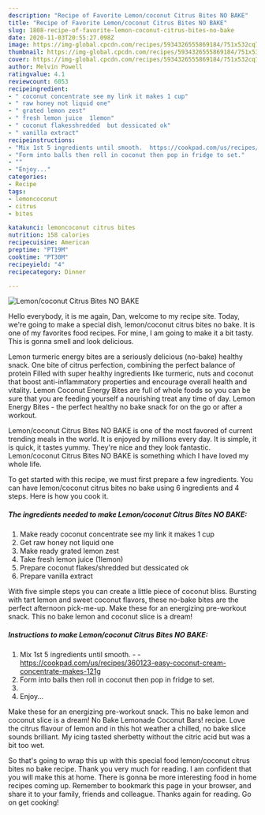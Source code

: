 ```yaml
---
description: "Recipe of Favorite Lemon/coconut Citrus Bites NO BAKE"
title: "Recipe of Favorite Lemon/coconut Citrus Bites NO BAKE"
slug: 1808-recipe-of-favorite-lemon-coconut-citrus-bites-no-bake
date: 2020-11-03T20:55:27.098Z
image: https://img-global.cpcdn.com/recipes/5934326555869184/751x532cq70/lemoncoconut-citrus-bites-no-bake-recipe-main-photo.jpg
thumbnail: https://img-global.cpcdn.com/recipes/5934326555869184/751x532cq70/lemoncoconut-citrus-bites-no-bake-recipe-main-photo.jpg
cover: https://img-global.cpcdn.com/recipes/5934326555869184/751x532cq70/lemoncoconut-citrus-bites-no-bake-recipe-main-photo.jpg
author: Melvin Powell
ratingvalue: 4.1
reviewcount: 6053
recipeingredient:
- " coconut concentrate see my link it makes 1 cup"
- " raw honey not liquid one"
- " grated lemon zest"
- " fresh lemon juice  1lemon"
- " coconut flakesshredded  but dessicated ok"
- " vanilla extract"
recipeinstructions:
- "Mix 1st 5 ingredients until smooth.  https://cookpad.com/us/recipes/360123-easy-coconut-cream-concentrate-makes-121g"
- "Form into balls then roll in coconut then pop in fridge to set."
- ""
- "Enjoy..."
categories:
- Recipe
tags:
- lemoncoconut
- citrus
- bites

katakunci: lemoncoconut citrus bites 
nutrition: 158 calories
recipecuisine: American
preptime: "PT19M"
cooktime: "PT30M"
recipeyield: "4"
recipecategory: Dinner

---
```



![Lemon/coconut Citrus Bites NO BAKE](https://img-global.cpcdn.com/recipes/5934326555869184/751x532cq70/lemoncoconut-citrus-bites-no-bake-recipe-main-photo.jpg)

Hello everybody, it is me again, Dan, welcome to my recipe site. Today, we're going to make a special dish, lemon/coconut citrus bites no bake. It is one of my favorites food recipes. For mine, I am going to make it a bit tasty. This is gonna smell and look delicious.

Lemon turmeric energy bites are a seriously delicious (no-bake) healthy snack. One bite of citrus perfection, combining the perfect balance of protein Filled with super healthy ingredients like turmeric, nuts and coconut that boost anti-inflammatory properties and encourage overall health and vitality. Lemon Coconut Energy Bites are full of whole foods so you can be sure that you are feeding yourself a nourishing treat any time of day. Lemon Energy Bites - the perfect healthy no bake snack for on the go or after a workout.

Lemon/coconut Citrus Bites NO BAKE is one of the most favored of current trending meals in the world. It is enjoyed by millions every day. It is simple, it is quick, it tastes yummy. They're nice and they look fantastic. Lemon/coconut Citrus Bites NO BAKE is something which I have loved my whole life.


To get started with this recipe, we must first prepare a few ingredients. You can have lemon/coconut citrus bites no bake using 6 ingredients and 4 steps. Here is how you cook it.

<!--inarticleads1-->

##### The ingredients needed to make Lemon/coconut Citrus Bites NO BAKE:

1. Make ready  coconut concentrate see my link it makes 1 cup
1. Get  raw honey not liquid one
1. Make ready  grated lemon zest
1. Take  fresh lemon juice  (1lemon)
1. Prepare  coconut flakes/shredded  but dessicated ok
1. Prepare  vanilla extract


With five simple steps you can create a little piece of coconut bliss. Bursting with tart lemon and sweet coconut flavors, these no-bake bites are the perfect afternoon pick-me-up. Make these for an energizing pre-workout snack. This no bake lemon and coconut slice is a dream! 

<!--inarticleads2-->

##### Instructions to make Lemon/coconut Citrus Bites NO BAKE:

1. Mix 1st 5 ingredients until smooth. -  - https://cookpad.com/us/recipes/360123-easy-coconut-cream-concentrate-makes-121g
1. Form into balls then roll in coconut then pop in fridge to set.
1. 
1. Enjoy...


Make these for an energizing pre-workout snack. This no bake lemon and coconut slice is a dream! No Bake Lemonade Coconut Bars! recipe. Love the citrus flavour of lemon and in this hot weather a chilled, no bake slice sounds brilliant. My icing tasted sherbetty without the citric acid but was a bit too wet. 

So that's going to wrap this up with this special food lemon/coconut citrus bites no bake recipe. Thank you very much for reading. I am confident that you will make this at home. There is gonna be more interesting food in home recipes coming up. Remember to bookmark this page in your browser, and share it to your family, friends and colleague. Thanks again for reading. Go on get cooking!
